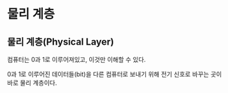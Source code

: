 # 물리 계층
## 물리 계층(Physical Layer)
컴퓨터는 0과 1로 이루어져있고, 이것만 이해할 수 있다.

0과 1로 이루어진 데이터들(bit)을 다른 컴퓨터로 보내기 위해 전기 신호로 바꾸는 곳이 바로 물리 계층이다.
